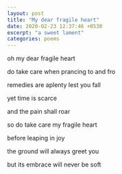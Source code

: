 ```yaml
---
layout: post
title: "My dear fragile heart"
date: 2020-02-23 12:37:46 +0530
excerpt: "a sweet lament"
categories: poems
---
```


oh my dear fragile heart

do take care when prancing to and fro 

remedies are aplenty lest you fall

yet time is scarce

and the pain shall roar

so do take care my fragile heart

before leaping in joy

the ground will always greet you

but its embrace will never be soft